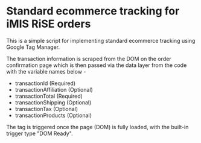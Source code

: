 # Standard ecommerce tracking for iMIS RiSE orders

This is a simple script for implementing standard ecommerce tracking using Google Tag Manager. 

The transaction information is scraped from the DOM on the order confirmation page which is then passed via the data layer from the code with the variable names below -

* transactionId (Required)
* transactionAffiliation (Optional)
* transactionTotal (Required)
* transactionShipping (Optional)
* transactionTax (Optional)
* transactionProducts (Optional)

The tag is triggered once the page (DOM) is fully loaded, with the built-in trigger type "DOM Ready".
